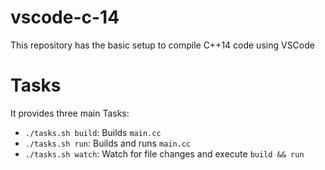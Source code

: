 # vscode-c-14

This repository has the basic setup to compile C++14 code using VSCode

# Tasks

It provides three main Tasks:

* `./tasks.sh build`: Builds `main.cc`
* `./tasks.sh run`: Builds and runs `main.cc`
* `./tasks.sh watch`: Watch for file changes and execute `build && run`
